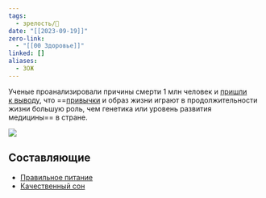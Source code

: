```yaml
---
tags:
  - зрелость/🌱
date: "[[2023-09-19]]"
zero-link:
  - "[[00 Здоровье]]"
linked: []
aliases:
  - ЗОЖ
---
```

Ученые проанализировали причины смерти 1 млн человек и [пришли к выводу](http://www.nejm.org/doi/full/10.1056/NEJMsa073350), что ==[привычки](Привычки.md) и образ жизни играют в продолжительности жизни большую роль, чем генетика или уровень развития медицины== в стране.

![](screen%201059.png)
## Составляющие
- [Правильное питание](Правильное%20питание.md)
- [Качественный сон](Качественный%20сон.md)

